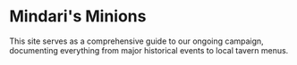 # Mindari's Minions

This site serves as a comprehensive guide to our ongoing campaign, documenting everything from major historical events to local tavern menus. 
